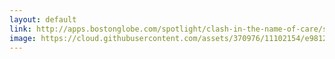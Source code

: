 ```yaml
---
layout: default
link: http://apps.bostonglobe.com/spotlight/clash-in-the-name-of-care/story
image: https://cloud.githubusercontent.com/assets/370976/11102154/e9812c0c-8888-11e5-91b6-535b4dff2eb7.jpg
---
```

